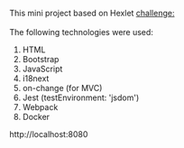 This mini project based on Hexlet
[challenge:](https://ru.hexlet.io/challenges/js_frontend_architecture_table_sort_exercise)
<br>  
The following technologies were used:

1.  HTML
2.  Bootstrap
3.  JavaScript
4.  i18next
5.  on-change (for MVC)
6.  Jest (testEnvironment: 'jsdom')
7.  Webpack
8.  Docker

http://localhost:8080
